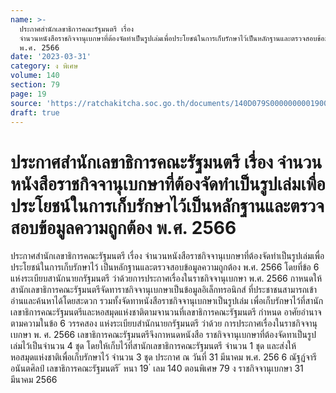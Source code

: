 ```yaml
---
name: >-
  ประกาศสำนักเลขาธิการคณะรัฐมนตรี เรื่อง
  จำนวนหนังสือราชกิจจานุเบกษาที่ต้องจัดทำเป็นรูปเล่มเพื่อประโยชน์ในการเก็บรักษาไว้เป็นหลักฐานและตรวจสอบข้อมูลความถูกต้อง
  พ.ศ. 2566
date: '2023-03-31'
category: ง พิเศษ
volume: 140
section: 79
page: 19
source: 'https://ratchakitcha.soc.go.th/documents/140D079S0000000001900.pdf'
draft: true
---
```


# ประกาศสำนักเลขาธิการคณะรัฐมนตรี เรื่อง จำนวนหนังสือราชกิจจานุเบกษาที่ต้องจัดทำเป็นรูปเล่มเพื่อประโยชน์ในการเก็บรักษาไว้เป็นหลักฐานและตรวจสอบข้อมูลความถูกต้อง พ.ศ. 2566

ประกาศสำนักเลขาธิการคณะรัฐมนตรี เรื่อง จำนวนหนังสือราชกิจจานุเบกษาที่ต้องจัดทำเป็นรูปเล่มเพื่อประโยชน์ในการเก็บรักษาไว้ เป็นหลักฐานและตรวจสอบข้อมูลความถูกต้อง พ.ศ. 2566 โดยที่ข้อ 6 แห่งระเบียบสานักนายกรัฐมนตรี ว่าด้วยการประกาศเรื่องในราชกิจจานุเบกษา พ.ศ. 2566 กาหนดให้สานักเลขาธิการคณะรัฐมนตรีจัดทาราชกิจจานุเบกษาเป็นข้อมูลอิเล็กทรอนิกส์ ที่ประชาชนสามารถเข้าอ่านและค้นหาได้โดยสะดวก รวมทั้งจัดทาหนังสือราชกิจจานุเบกษาเป็นรูปเล่ม เพื่อเก็บรักษาไว้ที่สานักเลขาธิการคณะรัฐมนตรีและหอสมุดแห่งชาติตามจานวนที่เลขาธิการคณะรัฐมนตรี กำหนด อาศัยอำนาจตามความในข้อ 6 วรรคสอง แห่งระเบียบสำนักนายกรัฐมนตรี ว่าด้วย การประกาศเรื่องในราชกิจจานุเบกษา พ. ศ. 2566 เลขาธิการคณะรัฐมนตรีจึงกาหนดหนังสือ ราชกิจจานุเบกษาที่ต้องจัดทาเป็นรูปเล่มไว้เป็นจำนวน 4 ชุด โดยให้เก็บไว้ที่สานักเลขาธิการคณะรัฐมนตรี จำนวน 1 ชุด และส่งให้หอสมุดแห่งชาติเพื่อเก็บรักษาไว้ จำนวน 3 ชุด ประกาศ ณ วันที่ 31 มีนาคม พ.ศ. 256 6 ณัฐฏ์จารี อนันตศิลป์ เลขาธิการคณะรัฐมนตรี ้ หนา 19 ่ เลม 140 ตอนพิเศษ 79 ง ราชกิจจานุเบกษา 31 มีนาคม 2566
